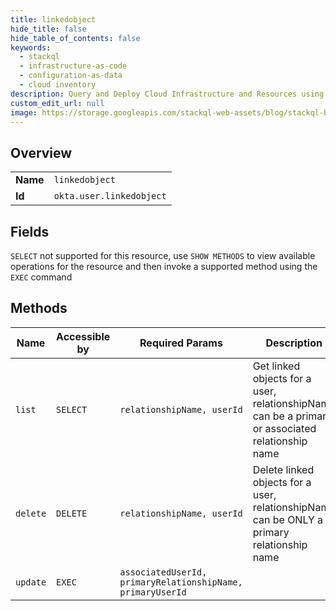 ```yaml
---
title: linkedobject
hide_title: false
hide_table_of_contents: false
keywords:
  - stackql
  - infrastructure-as-code
  - configuration-as-data
  - cloud inventory
description: Query and Deploy Cloud Infrastructure and Resources using SQL
custom_edit_url: null
image: https://storage.googleapis.com/stackql-web-assets/blog/stackql-blog-post-featured-image.png
---
```

  
    

## Overview
<table><tbody>
<tr><td><b>Name</b></td><td><code>linkedobject</code></td></tr>
<tr><td><b>Id</b></td><td><code>okta.user.linkedobject</code></td></tr>
</tbody></table>

## Fields
`SELECT` not supported for this resource, use `SHOW METHODS` to view available operations for the resource and then invoke a supported method using the `EXEC` command  
## Methods
| Name | Accessible by | Required Params | Description |
| ---- | ------------- | --------------- | ----------- |
| `list` | `SELECT` | `relationshipName, userId` | Get linked objects for a user, relationshipName can be a primary or associated relationship name |
| `delete` | `DELETE` | `relationshipName, userId` | Delete linked objects for a user, relationshipName can be ONLY a primary relationship name |
| `update` | `EXEC` | `associatedUserId, primaryRelationshipName, primaryUserId` |  |
